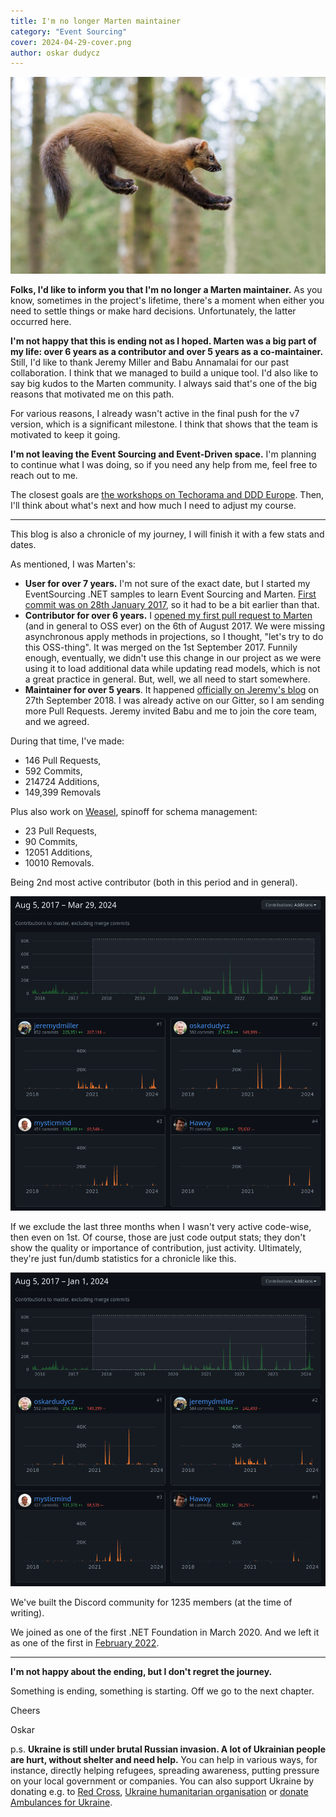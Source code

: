 ```yaml
---
title: I'm no longer Marten maintainer
category: "Event Sourcing"
cover: 2024-04-29-cover.png
author: oskar dudycz
---
```


![cover](2024-04-29-cover.png)

**Folks, I'd like to inform you that I'm no longer a Marten maintainer.** As you know, sometimes in the project's lifetime, there's a moment when either you need to settle things or make hard decisions. Unfortunately, the latter occurred here.

**I'm not happy that this is ending not as I hoped. Marten was a big part of my life: over 6 years as a contributor and over 5 years as a co-maintainer.** Still, I'd like to thank Jeremy Miller and Babu Annamalai for our past collaboration. I think that we managed to build a unique tool. I'd also like to say big kudos to the Marten community. I always said that's one of the big reasons that motivated me on this path.

For various reasons, I already wasn't active in the final push for the v7 version, which is a significant milestone. I think that shows that the team is motivated to keep it going.

**I'm not leaving the Event Sourcing and Event-Driven space.** I'm planning to continue what I was doing, so if you need any help from me, feel free to reach out to me. 

The closest goals are [the workshops on Techorama and DDD Europe](/en/speed_up_your_event_sourcing_journey_with_workshops/). Then, I'll think about what's next and how much I need to adjust my course.

----

This blog is also a chronicle of my journey, I will finish it with a few stats and dates. 

As mentioned, I was Marten's:
- **User for over 7 years.** I'm not sure of the exact date, but I started my EventSourcing .NET samples to learn Event Sourcing and Marten. [First commit was on 28th January 2017](https://github.com/oskardudycz/EventSourcing.NetCore/commit/db211c70603dbb17a08d7b0ad53b5ac18468bb66), so it had to be a bit earlier than that.
- **Contributor for over 6 years.** I [opened my first pull request to Marten](https://github.com/JasperFx/marten/pull/841) (and in general to OSS ever) on the 6th of August 2017. We were missing asynchronous apply methods in projections, so I thought, "let's try to do this OSS-thing". It was merged on the 1st September 2017. Funnily enough, eventually, we didn't use this change in our project as we were using it to load additional data while updating read models, which is not a great practice in general. But, well, we all need to start somewhere.
- **Maintainer for over 5 years**. It happened [officially on Jeremy's blog](https://jeremydmiller.com/2018/09/27/marten-3-0-is-released-and-introducing-the-new-core-team/) on 27th September 2018. I was already active on our Gitter, so I am sending more Pull Requests. Jeremy invited Babu and me to join the core team, and we agreed. 

During that time, I've made:
- 146 Pull Requests,
- 592 Commits,
- 214724 Additions,
- 149,399 Removals

Plus also work on [Weasel](https://github.com/JasperFx/weasel), spinoff for schema management:
- 23 Pull Requests,
- 90 Commits,
- 12051 Additions,
- 10010 Removals.

Being 2nd most active contributor (both in this period and in general).

![screen](./2024-03-29-screen.png)

If we exclude the last three months when I wasn't very active code-wise, then even on 1st. Of course, those are just code output stats; they don't show the quality or importance of contribution, just activity. Ultimately, they're just fun/dumb statistics for a chronicle like this.

![screen](./2024-03-29-screen-2.png)

We've built the Discord community for 1235 members (at the time of writing).

We joined as one of the first .NET Foundation in March 2020. And we left it as one of the first in [February 2022](https://github.com/JasperFx/marten/issues/2183).

----

**I'm not happy about the ending, but I don't regret the journey.**

Something is ending, something is starting. Off we go to the next chapter.

Cheers

Oskar

p.s. **Ukraine is still under brutal Russian invasion. A lot of Ukrainian people are hurt, without shelter and need help.** You can help in various ways, for instance, directly helping refugees, spreading awareness, putting pressure on your local government or companies. You can also support Ukraine by donating e.g. to [Red Cross](https://www.icrc.org/pl/donate/ukraine), [Ukraine humanitarian organisation](https://savelife.in.ua/pl/donate/) or [donate Ambulances for Ukraine](https://www.gofundme.com/f/help-to-save-the-lives-of-civilians-in-a-war-zone).
